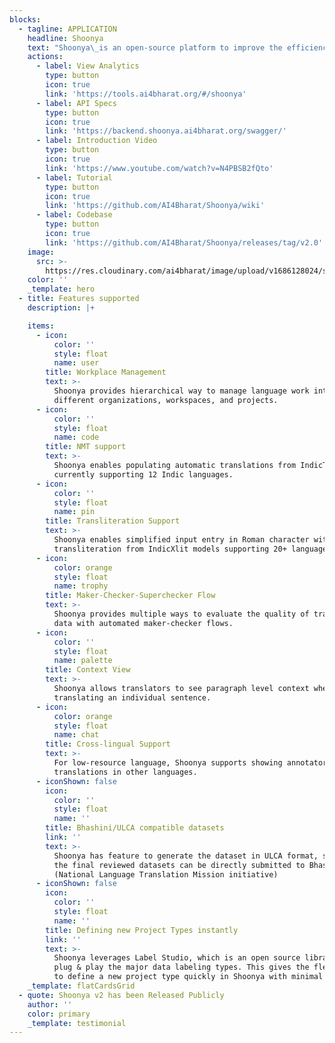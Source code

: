 ```yaml
---
blocks:
  - tagline: APPLICATION
    headline: Shoonya
    text: "Shoonya\_is an open-source platform to improve the efficiency of language work in Indian languages with AI tools and custom-built UI interfaces and features. This is a key requirement to create larger datasets for training AI models such as neural machine translation for a large number of Indian languages. \_\n\nShoonya has been envisaged as supporting various types of language work including translation, text validation, speech transcription, optical character recognition and so on. The current focus of Shoonya is on translation.&#x20;\n"
    actions:
      - label: View Analytics
        type: button
        icon: true
        link: 'https://tools.ai4bharat.org/#/shoonya'
      - label: API Specs
        type: button
        icon: true
        link: 'https://backend.shoonya.ai4bharat.org/swagger/'
      - label: Introduction Video
        type: button
        icon: true
        link: 'https://www.youtube.com/watch?v=N4PBSB2fQto'
      - label: Tutorial
        type: button
        icon: true
        link: 'https://github.com/AI4Bharat/Shoonya/wiki'
      - label: Codebase
        type: button
        icon: true
        link: 'https://github.com/AI4Bharat/Shoonya/releases/tag/v2.0'
    image:
      src: >-
        https://res.cloudinary.com/ai4bharat/image/upload/v1686128024/shoonya_hzheiq.png
    color: ''
    _template: hero
  - title: Features supported
    description: |+

    items:
      - icon:
          color: ''
          style: float
          name: user
        title: Workplace Management
        text: >-
          Shoonya provides hierarchical way to manage language work into
          different organizations, workspaces, and projects. 
      - icon:
          color: ''
          style: float
          name: code
        title: NMT support
        text: >-
          Shoonya enables populating automatic translations from IndicTrans
          currently supporting 12 Indic languages. 
      - icon:
          color: ''
          style: float
          name: pin
        title: Transliteration Support
        text: >-
          Shoonya enables simplified input entry in Roman character with
          transliteration from IndicXlit models supporting 20+ languages.  
      - icon:
          color: orange
          style: float
          name: trophy
        title: Maker-Checker-Superchecker Flow
        text: >-
          Shoonya provides multiple ways to evaluate the quality of translated
          data with automated maker-checker flows.
      - icon:
          color: ''
          style: float
          name: palette
        title: Context View
        text: >-
          Shoonya allows translators to see paragraph level context when
          translating an individual sentence. 
      - icon:
          color: orange
          style: float
          name: chat
        title: Cross-lingual Support
        text: >-
          For low-resource language, Shoonya supports showing annotators
          translations in other languages.
      - iconShown: false
        icon:
          color: ''
          style: float
          name: ''
        title: Bhashini/ULCA compatible datasets
        link: ''
        text: >-
          Shoonya has feature to generate the dataset in ULCA format, so that
          the final reviewed datasets can be directly submitted to Bhashini
          (National Language Translation Mission initiative)
      - iconShown: false
        icon:
          color: ''
          style: float
          name: ''
        title: Defining new Project Types instantly
        link: ''
        text: >-
          Shoonya leverages Label Studio, which is an open source library to
          plug & play the major data labeling types. This gives the flexibility
          to define a new project type quickly in Shoonya with minimal changes.
    _template: flatCardsGrid
  - quote: Shoonya v2 has been Released Publicly
    author: ''
    color: primary
    _template: testimonial
---
```


